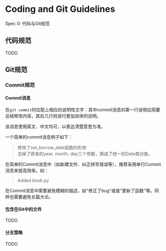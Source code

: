 # Coding and Git Guidelines

Spec 0: 代码与Git规范

## 代码规范

TODO

## Git规范

### Commit规范

#### Commit消息

在`git commit`时应配上相应的说明性文字：其中commit消息的第一行说明应简要总结修改内容，其后几行则进行更加具体的说明。

该消息使用英文、中文均可，以表达清楚意思为准。

一个简单的commit消息例子如下：

> 修改了set_borrow_date函数的形参  
> 去掉了原来的year, month, day三个参数，换成了统一的Date类对象。

在简单的Commit消息中（如新建文件、纠正拼写错误等），推荐采用单行Commit消息来提高效率。如：

> Added book.py

在Commit消息中需要避免模糊的描述，如"修正了bug"或是"更新了函数"等。同样也需要避免长篇大论。

#### 包含在Git中的文件

TODO

#### 分支策略

TODO
